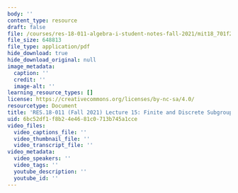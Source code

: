 ```yaml
---
body: ''
content_type: resource
draft: false
file: /courses/res-18-011-algebra-i-student-notes-fall-2021/mit18_701f21_lect15.pdf
file_size: 648813
file_type: application/pdf
hide_download: true
hide_download_original: null
image_metadata:
  caption: ''
  credit: ''
  image-alt: ''
learning_resource_types: []
license: https://creativecommons.org/licenses/by-nc-sa/4.0/
resourcetype: Document
title: 'RES.18-011 (Fall 2021) Lecture 15: Finite and Discrete Subgroups '
uid: 6bc52df1-f8b2-4e46-81c0-713b745a1cce
video_files:
  video_captions_file: ''
  video_thumbnail_file: ''
  video_transcript_file: ''
video_metadata:
  video_speakers: ''
  video_tags: ''
  youtube_description: ''
  youtube_id: ''
---
```

